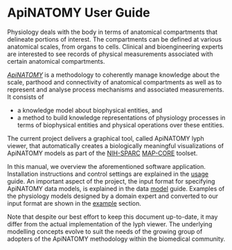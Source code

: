 # ApiNATOMY User Guide
 Physiology deals with the body in terms of anatomical compartments that delineate portions of  interest. The compartments can be defined at various anatomical scales, from organs to cells. Clinical and bioengineering experts are interested to see records of physical measurements  associated with certain anatomical compartments.  

[_ApiNATOMY_](http://open-physiology.org/apinatomy-toolkit/index.html) is a methodology to coherently manage knowledge about the scale, parthood and connectivity of anatomical compartments as well as to represent and analyse process mechanisms and associated measurements. It consists of   
* a knowledge model about biophysical entities, and   
* a method to build knowledge representations of physiology processes in terms of  biophysical entities and physical operations over these entities.

The current project delivers a graphical tool, called ApiNATOMY lyph viewer,  that automatically creates a biologically meaningful visualizations of ApiNATOMY models as part of the [NIH-SPARC](https://commonfund.nih.gov/sparc) [MAP-CORE](https://projectreporter.nih.gov/project_info_description.cfm?aid=9538432) toolset.

In this manual, we overview the aforementioned software application. Installation instructions and control  settings are explained in the [usage](./manual/usage.html) guide. An important aspect of the project, the input format for specifying ApiNATOMY data models, is explained in the data [model](./manual/model.html) guide. Examples of the physiology models designed by a domain expert and converted to our input format are shown in the [example](./manual/examples.html) section.

Note that despite our best effort to keep this document up-to-date, it may differ from the actual implementation of the lyph viewer. The underlying modelling concepts evolve to suit the needs of the growing group of adopters of the ApiNATOMY methodology within the biomedical community.
  
